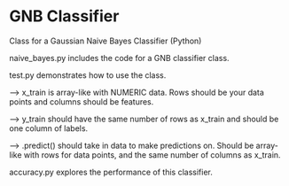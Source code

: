 # GNB Classifier
Class for a Gaussian Naive Bayes Classifier (Python)

naive_bayes.py includes the code for a GNB classifier class.

test.py demonstrates how to use the class.

  --> x_train is array-like with NUMERIC data. Rows should be your data points and columns should be features.
  
  --> y_train should have the same number of rows as x_train and should be one column of labels.
  
  --> .predict() should take in data to make predictions on. Should be array-like with rows for data points, and the same number of columns as x_train.
  
  
accuracy.py explores the performance of this classifier.
